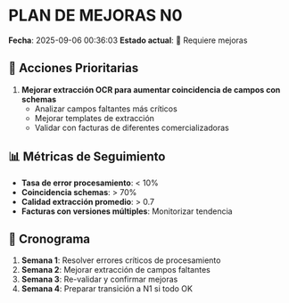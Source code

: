 # PLAN DE MEJORAS N0

**Fecha**: 2025-09-06 00:36:03
**Estado actual**: 🔧 Requiere mejoras

## 🎯 Acciones Prioritarias

1. **Mejorar extracción OCR para aumentar coincidencia de campos con schemas**
   - Analizar campos faltantes más críticos
   - Mejorar templates de extracción
   - Validar con facturas de diferentes comercializadoras

## 📊 Métricas de Seguimiento

- **Tasa de error procesamiento**: < 10%
- **Coincidencia schemas**: > 70%
- **Calidad extracción promedio**: > 0.7
- **Facturas con versiones múltiples**: Monitorizar tendencia

## 🔄 Cronograma

1. **Semana 1**: Resolver errores críticos de procesamiento
2. **Semana 2**: Mejorar extracción de campos faltantes
3. **Semana 3**: Re-validar y confirmar mejoras
4. **Semana 4**: Preparar transición a N1 si todo OK
